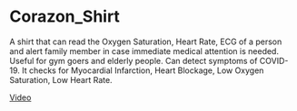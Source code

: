 # Corazon_Shirt
A shirt that can read the Oxygen Saturation, Heart Rate, ECG of a person and alert family member in case immediate medical attention is needed. Useful for gym goers and elderly people. Can detect symptoms of COVID-19. It checks for Myocardial Infarction, Heart Blockage, Low Oxygen Saturation, Low Heart Rate.


[Video](https://youtu.be/bOj90gW0_6A)
